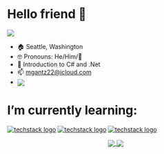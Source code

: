 

# Hello friend 👋



<p align="left">
<a href="https://github.com/harish-sethuraman/readme-components">
<img  src="https://readme-components.vercel.app/api?component=text&textfill=000000&text=IM%20MITCHELL&fill=linear-gradient%2862deg%2C%20%238EC5FC%200%25%2C%20%23E0C3FC%20100%25%29%3B%0A">
</a>
</p>



- 🏠 Seattle, Washington
- 🤓 Pronouns: He/Him/👾
- 🔭 Introduction to C# and .Net
- 📫 mgantz22@icloud.com
- <a href="https://www.linkedin.com/in/mitchell-gantz"><img align="center" src="https://img.shields.io/badge/linkedIn-0077b5?style=for-the-badge&logo=linkedIn&logoColor=ffffff"></a>

# I’m currently learning:

<p align="left">

  [![techstack logo](https://readme-components.vercel.app/api?component=logo&logo=CSharp&textfill=000000&animation=spin&fill=linear-gradient%2862deg%2C%20%238EC5FC%200%25%2C%20%23E0C3FC%20100%25%29%3B%0A)](https://github.com/harish-sethuraman/readme-components)
  [![techstack logo](https://readme-components.vercel.app/api?component=logo&logo=React&textfill=000000&animation=spin&fill=linear-gradient%2862deg%2C%20%238EC5FC%200%25%2C%20%23E0C3FC%20100%25%29%3B%0A)](https://github.com/harish-sethuraman/readme-components)
   [![techstack logo](https://readme-components.vercel.app/api?component=logo&logo=JavaScript&textfill=000000&animation=spin&fill=linear-gradient%2862deg%2C%20%238EC5FC%200%25%2C%20%23E0C3FC%20100%25%29%3B%0A)](https://github.com/harish-sethuraman/readme-components)
</p>

<p align="center">
<a href="https://github.com/anuraghazra/github-readme-stats">
  <img align="center" src="https://github-readme-stats.vercel.app/api?username=mgantz22&show_icons=true&theme=gotham&hide=issues&count_private=true" />
</a>
<a href="https://github.com/anuraghazra/github-readme-stats">
  <img align="center" src="https://github-readme-stats.vercel.app/api/top-langs/?username=mgantz22&layout=compact&theme=gotham&" />
</a></p>


<!--
**MGantz22/Mgantz22** is a ✨ _special_ ✨ repository because its `README.md` (this file) appears on your GitHub profile.

Here are some ideas to get you started:

- 🔭 I’m currently working on ...
- 🌱 I’m currently learning ...
- 👯 I’m looking to collaborate on ...
- 🤔 I’m looking for help with ...
- 💬 Ask me about ...
- 📫 How to reach me: ...
- 😄 Pronouns: ...
- ⚡ Fun fact: ...
-->
